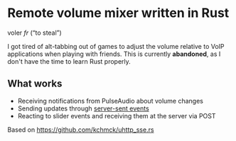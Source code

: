 # Remote volume mixer written in Rust

voler *fr* (“to steal”)

I got tired of alt-tabbing out of games to adjust the volume relative to VoIP applications when playing with friends. This is currently **abandoned**, as I don't have the time to learn Rust properly.

## What works

* Receiving notifications from PulseAudio about volume changes
* Sending updates through [server-sent events](https://developer.mozilla.org/en-US/docs/Web/API/Server-sent_events/Using_server-sent_events)
* Reacting to slider events and receiving them at the server via POST

Based on https://github.com/kchmck/uhttp_sse.rs
